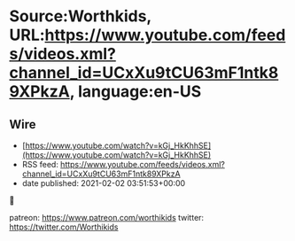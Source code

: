 # Source:Worthkids, URL:https://www.youtube.com/feeds/videos.xml?channel_id=UCxXu9tCU63mF1ntk89XPkzA, language:en-US

## Wire
 - [https://www.youtube.com/watch?v=kGj_HkKhhSE](https://www.youtube.com/watch?v=kGj_HkKhhSE)
 - RSS feed: https://www.youtube.com/feeds/videos.xml?channel_id=UCxXu9tCU63mF1ntk89XPkzA
 - date published: 2021-02-02 03:51:53+00:00

🧵

patreon: https://www.patreon.com/worthikids
twitter: https://twitter.com/Worthikids

